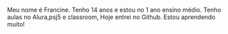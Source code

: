 Meu nome é Francine.
Tenho 14 anos e estou no 1 ano ensino médio.
Tenho aulas no Alura,psj5 e classroom,
Hoje entrei no Github.
Estou aprendendo muito! 

